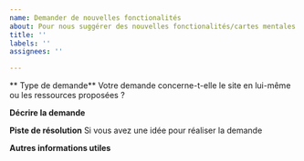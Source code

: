 ```yaml
---
name: Demander de nouvelles fonctionalités
about: Pour nous suggérer des nouvelles fonctionalités/cartes mentales
title: ''
labels: ''
assignees: ''

---
```


** Type de demande**
Votre demande concerne-t-elle le site en lui-même ou les ressources proposées ?

**Décrire la demande**

**Piste de résolution**
Si vous avez une idée pour réaliser la demande

**Autres informations utiles**
